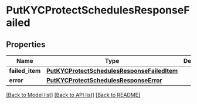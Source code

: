 # PutKYCProtectSchedulesResponseFailed

## Properties
Name | Type | Description | Notes
------------ | ------------- | ------------- | -------------
**failed_item** | [**PutKYCProtectSchedulesResponseFailedItem**](PutKYCProtectSchedulesResponseFailedItem.md) |  | [optional] 
**error** | [**PutKYCProtectSchedulesResponseError**](PutKYCProtectSchedulesResponseError.md) |  | [optional] 

[[Back to Model list]](../README.md#documentation-for-models) [[Back to API list]](../README.md#documentation-for-api-endpoints) [[Back to README]](../README.md)

